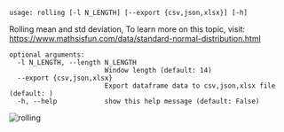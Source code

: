```text
usage: rolling [-l N_LENGTH] [--export {csv,json,xlsx}] [-h]
```

Rolling mean and std deviation, To learn more on this topic, visit: https://www.mathsisfun.com/data/standard-normal-distribution.html

```
optional arguments:
  -l N_LENGTH, --length N_LENGTH
                        Window length (default: 14)
  --export {csv,json,xlsx}
                        Export dataframe data to csv,json,xlsx file (default: )
  -h, --help            show this help message (default: False)
```

![rolling](https://user-images.githubusercontent.com/46355364/154308175-bb244d55-a6e0-4d6e-80f4-b3937dcd8ed4.png)
